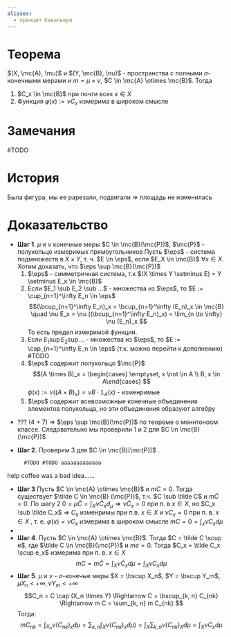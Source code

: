 ```yaml
---
aliases:
  - принцип Кавальери
---
```

# Теорема
$(X, \mc{A}, \mu)$ и $(Y, \mc{B}, \nu)$ - пространства с полными $\sigma$-конечными мерами и $m = \mu \times \nu$, $C \in \mc{A} \otimes \mc{B}$. Тогда 
1. $C_x \in \mc{B}$ при почти всех $x \in X$
2. Функция $\varphi(x) := \nu C_x$ измерима в широком смысле
# Замечания
#TODO
# История
Была фигура, мы ее рарезали, подвигали $\Rightarrow$ площадь не изменилась
# Доказательство
* **Шаг 1**. $\mu$ и $\nu$ конечные меры $C \in \mc{B}(\mc{P})$, $\mc{P}$ - полукольцо измеримых прямоугольников
  Пусть $\eps$ - система подмножеств в $X \times Y$, т. ч. $E \in \eps$, если $E_X \in \mc{B}$ $\forall x \in X$. Хотим доказать, что $\eps \sup \mc{B}(\mc{P})$
  1. $\eps$ - симметричная система, т.к $(X \times Y \setminus E) = Y \setminus E_x \in \mc{B}$ 
  2. Если $E_1 \sub E_2 \sub ...$ - множества из $\eps$, то $E := \cup_{n=1}^\infty E_n \in \eps$ $$(\bcup_{n=1}^\infty E_n)_x = \bcup_{n=1}^\infty (E_n)_x \in \mc{B} \quad \nu E_x = \nu ((\bcup_{n=1}^\infty E_n)_x) = \lim_{n \to \infty} \nu (E_n)_x $$
    То есть предел измеримой функции.
  3. Если $E_1 \sup E_2 \sup ...$ - множества из $\eps$, то $E := \cap_{n=1}^\infty E_n \in \eps$ (т.к. можно перейти к дополнению)
#TODO
   6.  $\eps$ содержит полукольцо $\mc{P}$ $$(A \times B)_x = \begin{cases} \emptyset, x \not \in A \\ B, x \in A\end{cases} $$
	  $\phi(x) := \nu ((A \times B)_x) = \nu B \cdot \mathbb{1}_A(x)$ - изменримые      
   7.  $\eps$ содержит всевозможные конечные объединения элементов полукольца, но эти объединения образуют алгебру
+ ??? (4 + 7) $\Rightarrow$ $\eps \sup \mc{B}(\mc{P})$ по теореме о моннтоноом классе. Следовательно мы проверили $1$ и 2 для $C \in \mc{B}(\mc{P})$
+ **Шаг 2.** Проверим 3 для $C \in \mc{B}(\mc{P})$ . 

		#TODO #TODO aaaaaaaaaaaaa
help coffee was a bad idea......

* **Шаг 3** Пусть $C \in \mc{A} \otimes \mc{B}$ и $m C = 0$. Тогда существует $\tilde C \in \mc{B} (\mc{P})$, т.ч. $C \sub \tilde C$ и $m \tilde C = 0$. 
  По шагу 2 $0 = \mu \tilde C = \int_X \nu \tilde C_x d_\mu \Rightarrow \nu \tilde C_x = 0$ при п. в $x \in X$, но $C_x \sub \tilde C_x$ $\Rightarrow$ $C_x$ изменримы при п.в. $x \in X$ и $\nu C_x = 0$ при   п. в. $x \in X$ , т. е. $\varphi(x) = \nu C_x$ измерима в широком смысле $m C = 0 = \int_x \nu C_x d\mu$ 
* 
* **Шаг 4**.  Пусть $C \in \mc{A} \otimes \mc{B}$. Тогда $C = \tilde C \scup e$, где $\tilde C \in \mc{B}(\mc{P})$ и $me = 0$. Тогда $C_x = \tilde C_x \scup e_x$ измерима при п. в. $x \in X$ $$m C = m \tilde C = \int_X \nu \tilde C_x d \mu = \int_X \nu C_x d \mu$$
* **Шаг 5**. $\mu$ и $\nu$ - $\sigma$-конечые меры $X = \bscup X_n$, $Y = \bscup Y_m$, $\mu X_n$ < $+\infty, \nu Y_m < +\infty$ $$C_n = C \cap (X_n \times Y) \Rightarrow C = \bscup_{k, n} C_{nk} \Rightarrow m C = \sum_{k, n} m C_{nk} $$Тогда:$$mC_{nk} = \int_{X_n} \nu (C_{nk})_x d \mu = \sum_{k, n} \int_X \nu (C_{nk})_x d \mu) = \int_X \sum_{k, n} \nu (C_{nk})_X d \mu = \int_X \nu C_x d \mu$$
  